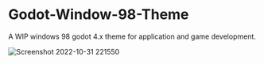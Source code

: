# Godot-Window-98-Theme

A WIP windows 98 godot 4.x theme for application and game development.

![Screenshot 2022-10-31 221550](https://user-images.githubusercontent.com/23221964/199164212-25beb773-9e3e-44c8-8cb9-2cf3478fa228.png)
